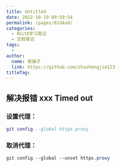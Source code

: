 ```yaml
---
title: Untitled
date: 2022-10-19 09:59:54
permalink: /pages/81d4ad/
categories:
  - 《Git》学习笔记
  - 文档笔记
tags:
  - 
author: 
  name: 夜猫子
  link: https://github.com/zhushengjie123
titleTag: 
---
```


## 解决报错 xxx Timed out

### 设置代理：

```lua
git config --global https.proxy
```

### 取消代理：

```scss
git config --global --unset https.proxy
```

<!-- more -->